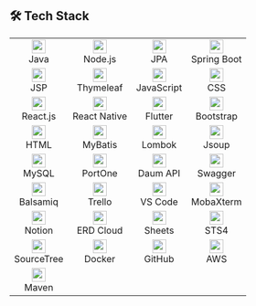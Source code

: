 ## 🛠️ Tech Stack

<table>
  <tr>
    <td align="center"><img src="https://encrypted-tbn0.gstatic.com/images?q=tbn:ANd9GcTDuVBCxLpZ_cg7a7CogqY9RvFQ5uGXqRglFA&s" width="24"/><br>Java</td>
    <td align="center"><img src="jsIconGreen.svg" width="24"/><br>Node.js</td>
    <td align="center"><img src="https://velog.velcdn.com/images/iione0116/post/80f895d6-dd5c-4664-b3e5-ba12d51c361e/image.png" width="24"/><br>JPA</td>
    <td align="center"><img src="https://images.velog.io/images/devbro/post/e7d5803b-75bd-485d-9989-f8416053073a/spring1.png" width="24"/><br>Spring Boot</td>
  </tr>
  <tr>
    <td align="center"><img src="%ED%99%94%EB%A9%B4_%EC%BA%A1%EC%B2%98_2025-04-07_112043.png" width="24"/><br>JSP</td>
    <td align="center"><img src="https://images.g2crowd.com/uploads/product/image/social_landscape/social_landscape_f0fb427a476a9f323ac6de7ca836180b/thymeleaf.png" width="24"/><br>Thymeleaf</td>
    <td align="center"><img src="JavaScript-logo.png" width="24"/><br>JavaScript</td>
    <td align="center"><img src="CSS3_logo_and_wordmark.svg.png" width="24"/><br>CSS</td>
  </tr>
  <tr>
    <td align="center"><img src="react.js.png" width="24"/><br>React.js</td>
    <td align="center"><img src="https://www.okoone.com/wp-content/uploads/2024/06/React-native-2-logo.png" width="24"/><br>React Native</td>
    <td align="center"><img src="https://encrypted-tbn0.gstatic.com/images?q=tbn:ANd9GcRBgjfXhLFiTbASWw6Wz6o3ySlPhHPJdWis8A&s" width="24"/><br>Flutter</td>
    <td align="center"><img src="https://cdn.jsdelivr.net/gh/devicons/devicon/icons/bootstrap/bootstrap-original.svg" width="24"/><br>Bootstrap</td>
  </tr>
  <tr>
    <td align="center"><img src="https://images.velog.io/images/hosickk/post/3a467b69-7dee-43e5-9fcb-6eef9ee70694/html_thumbnail.jpeg" width="24"/><br>HTML</td>
    <td align="center"><img src="https://avatars.githubusercontent.com/u/1483254?s=200&v=4" width="24"/><br>MyBatis</td>
    <td align="center"><img src="https://velog.velcdn.com/images/gloom/post/17bae182-7380-43e0-a45e-fff76b8ba9c7/image.png" width="24"/><br>Lombok</td>
    <td align="center"><img src="https://blog.kakaocdn.net/dn/bl3M2a/btrmZHSeoLP/CKRnZJdCtBChFmNy0XO5i1/img.png" width="24"/><br>Jsoup</td>
  </tr>
  <tr>
    <td align="center"><img src="https://images.sftcdn.net/images/t_app-icon-m/p/917c77e8-96d1-11e6-8453-00163ed833e7/3780880766/mysql-com-icon.png" width="24"/><br>MySQL</td>
    <td align="center"><img src="https://s3-us-west-2.amazonaws.com/secure.notion-static.com/5e8b6909-73bc-4aa8-88ab-4c4729315c22/%EC%9B%90%ED%98%95%EB%A1%9C%EA%B3%A0_black.png" width="24"/><br>PortOne</td>
    <td align="center"><img src="https://img1.daumcdn.net/thumb/R750x0/?scode=mtistory2&fname=https%3A%2F%2Fblog.kakaocdn.net%2Fdn%2FdlvLrL%2Fbtsq2hVxb9D%2Fw60Klbnn58P75jaZpktFuK%2Fimg.jpg" width="24"/><br>Daum API</td>
    <td align="center"><img src="https://upload.wikimedia.org/wikipedia/commons/a/ab/Swagger-logo.png" width="24"/><br>Swagger</td>
  </tr>
  <tr>
    <td align="center"><img src="https://www.evernote.design/assets/images/balsamiq.jpg" width="24"/><br>Balsamiq</td>
    <td align="center"><img src="https://is1-ssl.mzstatic.com/image/thumb/Purple211/v4/33/31/cf/3331cf39-0502-1d4a-97ad-48ebe51e8287/AppIcon-0-0-1x_U007epad-0-1-85-220.png" width="24"/><br>Trello</td>
    <td align="center"><img src="https://encrypted-tbn0.gstatic.com/images?q=tbn:ANd9GcQSf2gBC8TjjdemmOHrR5FYxYyQcfFzdDqthA&s" width="24"/><br>VS Code</td>
    <td align="center"><img src="https://velog.velcdn.com/images/m_moon_c/post/aa298c26-19f9-454d-8e7f-70557f7098e6/image.jpg" width="24"/><br>MobaXterm</td>
  </tr>
  <tr>
    <td align="center"><img src="https://d2uleea4buiacg.cloudfront.net/files/e3d/e3df8a31b0eadd0754e52a2933c656a6beae60642bc497af09a0077f356ee7a9.m.png" width="24"/><br>Notion</td>
    <td align="center"><img src="https://blog.kakaocdn.net/dn/unW26/btrPSZYKyc6/BCKH21EKO8ms93kUHFK7I0/img.png" width="24"/><br>ERD Cloud</td>
    <td align="center"><img src="https://img1.daumcdn.net/thumb/R720x0.q80/?scode=mtistory2&fname=https%3A%2F%2Ft1.daumcdn.net%2Fcfile%2Ftistory%2F99746C4E5C6578672A" width="24"/><br>Sheets</td>
    <td align="center"><img src="https://encrypted-tbn0.gstatic.com/images?q=tbn:ANd9GcRRtQyXi1necbFlJOetK3_3MHaLeHDGZ-C3pw&s" width="24"/><br>STS4</td>
  </tr>
  <tr>
    <td align="center"><img src="https://blog.kakaocdn.net/dn/bSIRxu/btri1dtdJ3q/nCoc9kUxUfe1OkGT1jWsb0/img.jpg" width="24"/><br>SourceTree</td>
    <td align="center"><img src="https://img1.daumcdn.net/thumb/R800x0/?scode=mtistory2&fname=https%3A%2F%2Ft1.daumcdn.net%2Fcfile%2Ftistory%2F9981E6375B8CF0802A" width="24"/><br>Docker</td>
    <td align="center"><img src="https://cdn.prod.website-files.com/5f10ed4b2ae6bc09c03f5d7a/64959d5f65a257fb51a4259c_github.png" width="24"/><br>GitHub</td>
    <td align="center"><img src="https://d2uleea4buiacg.cloudfront.net/files/454/454aa1d7cb904f0b8626872a754702fba51fbdf592eb74910ddafc010a94dee3.m.png" width="24"/><br>AWS</td>
  </tr>
  <tr>
    <td align="center"><img src="https://miro.medium.com/v2/resize:fit:450/1*kbSGIVukG6lL7JtAa9wiDA.png" width="24"/><br>Maven</td>
    <td></td><td></td><td></td>
  </tr>
</table>
